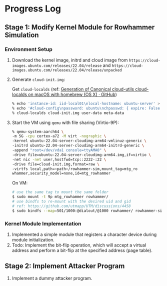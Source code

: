 # Progress Log

## Stage 1: Modify Kernel Module for Rowhammer Simulation

### Environment Setup

1. Download the kernel image, initrd and cloud image from `https://cloud-images.ubuntu.com/releases/22.04/release` and `https://cloud-images.ubuntu.com/releases/22.04/release/unpacked`

2. Generate `cloud-init.img`:
   
   Get `cloud-localds` (ref: [Generation of Canonical cloud-utils cloud-localds on macOS with homebrew (OS X) · GitHub](https://gist.github.com/coughingmouse/ab76deae36cf411e96f8010250c55d58))
   
   ```bash
   % echo 'instance-id: iid-local01\nlocal-hostname: ubuntu-server' > meta-data
   % echo '#cloud-config\npassword: ubuntu\nchpasswd: { expire: False }\nssh_pwauth: True' > user-data
   % cloud-localds cloud-init.img user-data meta-data
   ```

3. Start the VM using `qemu` with file sharing (Virtio-9P):
   
   ```bash
   % qemu-system-aarch64 \
   -m 5G -cpu cortex-a72 -M virt -nographic \
   -kernel ubuntu-22.04-server-cloudimg-arm64-vmlinuz-generic \
   -initrd ubuntu-22.04-server-cloudimg-arm64-initrd-generic \
   -append "root=/dev/vda1 console=ttyAMA0" \
   -drive file=ubuntu-22.04-server-cloudimg-arm64.img,if=virtio \
   -net nic -net user,hostfwd=tcp::2222-:22 \
   -drive file=cloud-init.img,format=raw \
   -virtfs local,path=<path>/rowhammer-sim,mount_tag=mtg_ro
   whammer,security_model=none,id=mtg_rowhammer
   ```
   
   On VM:
   
   ```bash
   # use the same tag to mount the same folder
   $ sudo mount -t 9p mtg_rowhammer rowhammer/
   # use bindfs to re-mount with the desired uid and gid
   # ref: https://github.com/utmapp/UTM/discussions/4458
   $ sudo bindfs --map=501/1000:@dialout/@1000 rowhammer/ rowhammer-sim/
   ```

### Kernel Module Implementation

1. Implemented a simple module that registers a character device during module initialization.
2. Todo: Implement the bit-flip operation, which will accept a virtual address and perform a bit-flip at the specified address (page table).

## Stage 2: Implement Attacker Program

1. Implement a dummy attacker program.
